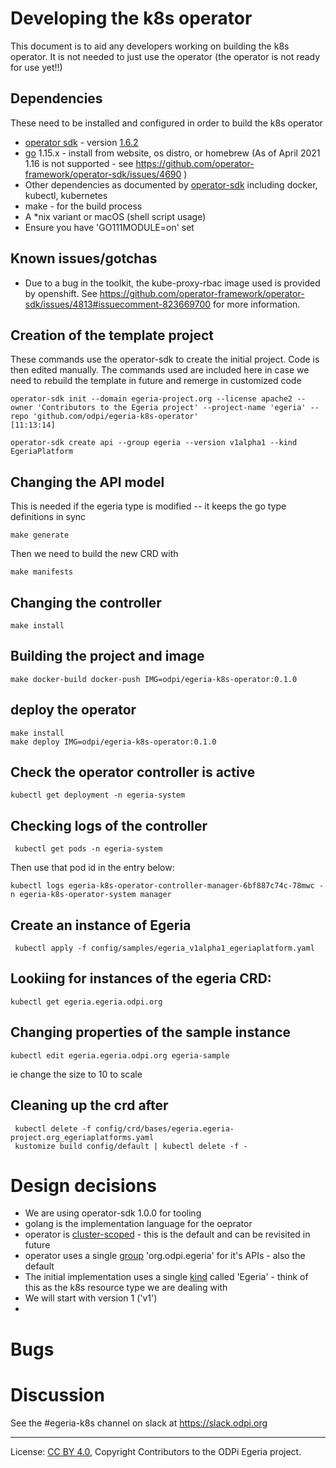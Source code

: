 <!-- SPDX-License-Identifier: CC-BY-4.0 -->
<!-- Copyright Contributors to the ODPi Egeria project. -->


# Developing the k8s operator

This document is to aid any developers working on building the k8s operator. It is not needed to just use the operator (the operator is not ready for use yet!!)
  
## Dependencies

These need to be installed and configured in order to build the k8s operator

* [operator sdk](https://github.com/operator-framework/operator-sdk) - version [1.6.2](https://github.com/operator-framework/operator-sdk/releases/tag/v1.6.2)
* [go](https://golang.org) 1.15.x - install from website, os distro, or homebrew (As of April 2021 1.16 is not supported - see https://github.com/operator-framework/operator-sdk/issues/4690 )
* Other dependencies as documented by [operator-sdk](https://sdk.operatorframework.io/docs/building-operators/golang/installation/) including docker, kubectl, kubernetes
* make - for the build process
* A *nix variant or macOS (shell script usage)
* Ensure you have 'GO111MODULE=on' set

## Known issues/gotchas

* Due to a bug in the toolkit, the kube-proxy-rbac image used is provided
by openshift. See https://github.com/operator-framework/operator-sdk/issues/4813#issuecomment-823669700 for more information. 
## Creation of the template project

These commands use the operator-sdk to create the initial project. Code is then edited manually. The commands used are included here in case we need to rebuild the template in future and remerge in customized code

```
operator-sdk init --domain egeria-project.org --license apache2 --owner 'Contributors to the Egeria project' --project-name 'egeria' --repo 'github.com/odpi/egeria-k8s-operator'                                                                                                                              [11:13:14]
```

```
operator-sdk create api --group egeria --version v1alpha1 --kind EgeriaPlatform   
```
## Changing the API model

This is needed if the egeria type is modified -- it keeps the go type definitions in sync
```
make generate
```
Then we need to build the new CRD with
```
make manifests
```

## Changing the controller

```
make install
```
## Building the project and image
```
make docker-build docker-push IMG=odpi/egeria-k8s-operator:0.1.0
```
## deploy the operator
```
make install
make deploy IMG=odpi/egeria-k8s-operator:0.1.0
```
## Check the operator controller is active
```
kubectl get deployment -n egeria-system 
```
## Checking logs of the controller
```
 kubectl get pods -n egeria-system 
```
Then use that pod id in the entry below:
```
kubectl logs egeria-k8s-operator-controller-manager-6bf887c74c-78mwc -n egeria-k8s-operator-system manager

```
## Create an instance of Egeria
```
 kubectl apply -f config/samples/egeria_v1alpha1_egeriaplatform.yaml         
```
## Lookiing for instances of the egeria CRD:
```
kubectl get egeria.egeria.odpi.org 
```
## Changing properties of the sample instance
```
kubectl edit egeria.egeria.odpi.org egeria-sample
```
ie change the size to 10 to scale

## Cleaning up the crd after
```
 kubectl delete -f config/crd/bases/egeria.egeria-project.org_egeriaplatforms.yaml        
 kustomize build config/default | kubectl delete -f -
```
# Design decisions

* We are using operator-sdk 1.0.0 for tooling
* golang is the implementation language for the oeprator
* operator is [cluster-scoped](https://sdk.operatorframework.io/docs/building-operators/golang/operator-scope/) - this is the default and can be revisited in future
* operator uses a single [group](https://book.kubebuilder.io/cronjob-tutorial/gvks.html) 'org.odpi.egeria' for it's APIs - also the default
* The initial implementation uses a single [kind](https://book.kubebuilder.io/cronjob-tutorial/gvks.html) called 'Egeria' - think of this as the k8s resource type we are dealing with
* We will start with version 1 ('v1')
 * 
# Bugs

# Discussion
 
See the #egeria-k8s channel on slack at https://slack.odpi.org

----
License: [CC BY 4.0](https://creativecommons.org/licenses/by/4.0/),
Copyright Contributors to the ODPi Egeria project.

